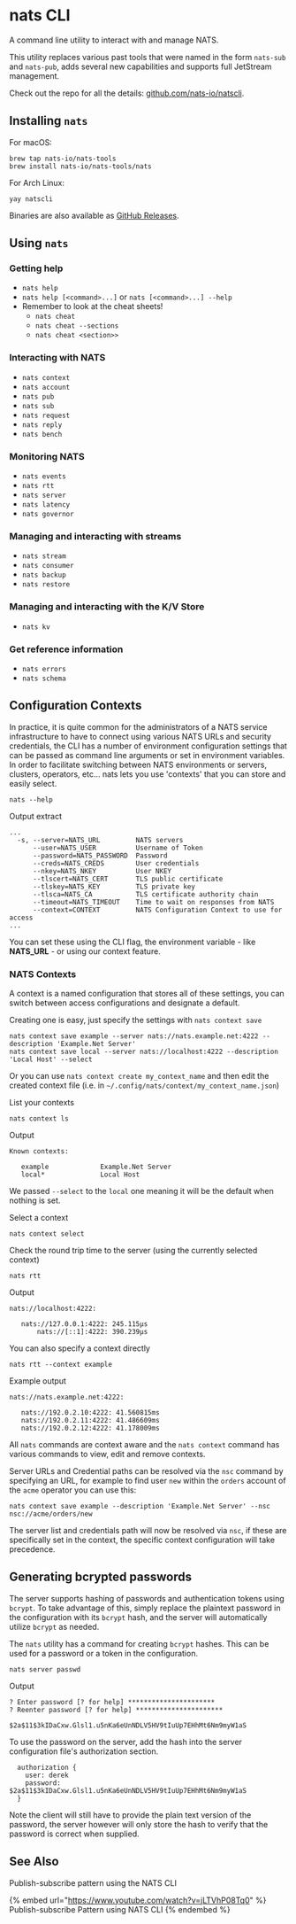 # nats CLI

A command line utility to interact with and manage NATS.

This utility replaces various past tools that were named in the form `nats-sub` and `nats-pub`, adds several new capabilities and supports full JetStream management.

Check out the repo for all the details: [github.com/nats-io/natscli](https://github.com/nats-io/natscli).

## Installing `nats`

For macOS:

```shell
brew tap nats-io/nats-tools
brew install nats-io/nats-tools/nats
```

For Arch Linux:

```shell
yay natscli
```

Binaries are also available as [GitHub Releases](https://github.com/nats-io/natscli/releases).

## Using `nats`
### Getting help
* `nats help`
* `nats help [<command>...]` or `nats [<command>...] --help`
* Remember to look at the cheat sheets!
  * `nats cheat`
  * `nats cheat --sections`
  * `nats cheat <section>>`
### Interacting with NATS
* `nats context`
* `nats account`
* `nats pub`
* `nats sub`
* `nats request`
* `nats reply`
* `nats bench`
### Monitoring NATS
* `nats events`
* `nats rtt`
* `nats server`
* `nats latency`
* `nats governor`
### Managing and interacting with streams
* `nats stream`
* `nats consumer`
* `nats backup`
* `nats restore`
### Managing and interacting with the K/V Store
* `nats kv`
### Get reference information
* `nats errors`
* `nats schema`

## Configuration Contexts

In practice, it is quite common for the administrators of a NATS service infrastructure to have to connect using various NATS URLs and security credentials, the CLI has a number of environment configuration settings that can be passed as command line arguments or set in environment variables. In order to facilitate switching between NATS environments or servers, clusters, operators, etc... nats lets you use 'contexts' that you can store and easily select.

```shell
nats --help
```
Output extract
```text
...
  -s, --server=NATS_URL         NATS servers
      --user=NATS_USER          Username of Token
      --password=NATS_PASSWORD  Password
      --creds=NATS_CREDS        User credentials
      --nkey=NATS_NKEY          User NKEY
      --tlscert=NATS_CERT       TLS public certificate
      --tlskey=NATS_KEY         TLS private key
      --tlsca=NATS_CA           TLS certificate authority chain
      --timeout=NATS_TIMEOUT    Time to wait on responses from NATS
      --context=CONTEXT         NATS Configuration Context to use for access
...
```

You can set these using the CLI flag, the environment variable - like **NATS_URL** - or using our context feature.

### NATS Contexts
A context is a named configuration that stores all of these settings, you can switch between access configurations and designate a default.

Creating one is easy, just specify the settings with `nats context save`

```shell
nats context save example --server nats://nats.example.net:4222 --description 'Example.Net Server'
nats context save local --server nats://localhost:4222 --description 'Local Host' --select 
```

Or you can use `nats context create my_context_name` and then edit the created context file (i.e. in `~/.config/nats/context/my_context_name.json`)

List your contexts
```shell
nats context ls
```
Output
```text
Known contexts:

   example             Example.Net Server
   local*              Local Host
```

We passed `--select` to the `local` one meaning it will be the default when nothing is set.

Select a context
```shell
nats context select
```

Check the round trip time to the server (using the currently selected context)

```shell
nats rtt
```
Output
```text
nats://localhost:4222:

   nats://127.0.0.1:4222: 245.115µs
       nats://[::1]:4222: 390.239µs
```

You can also specify a context directly

```shell
nats rtt --context example
```
Example output
```text
nats://nats.example.net:4222:

   nats://192.0.2.10:4222: 41.560815ms
   nats://192.0.2.11:4222: 41.486609ms
   nats://192.0.2.12:4222: 41.178009ms
```

All `nats` commands are context aware and the `nats context` command has various commands to view, edit and remove contexts.

Server URLs and Credential paths can be resolved via the `nsc` command by specifying an URL, for example to find user `new` within the `orders` account of the `acme` operator you can use this:

```shell
nats context save example --description 'Example.Net Server' --nsc nsc://acme/orders/new
```

The server list and credentials path will now be resolved via `nsc`, if these are specifically set in the context, the specific context configuration will take precedence.

## Generating bcrypted passwords

The server supports hashing of passwords and authentication tokens using `bcrypt`. To take advantage of this, simply replace the plaintext password in the configuration with its `bcrypt` hash, and the server will automatically utilize `bcrypt` as needed.

The `nats` utility has a command for creating `bcrypt` hashes. This can be used for a password or a token in the configuration.

```shell
nats server passwd
```
Output
```text
? Enter password [? for help] **********************
? Reenter password [? for help] **********************

$2a$11$3kIDaCxw.Glsl1.u5nKa6eUnNDLV5HV9tIuUp7EHhMt6Nm9myW1aS
```

To use the password on the server, add the hash into the server configuration file's authorization section.

```text
  authorization {
    user: derek
    password: $2a$11$3kIDaCxw.Glsl1.u5nKa6eUnNDLV5HV9tIuUp7EHhMt6Nm9myW1aS
  }
```

Note the client will still have to provide the plain text version of the password, the server however will only store the hash to verify that the password is correct when supplied.

## See Also

Publish-subscribe pattern using the NATS CLI

{% embed url="https://www.youtube.com/watch?v=jLTVhP08Tq0" %}
Publish-subscribe Pattern using NATS CLI
{% endembed %}
